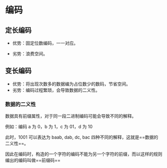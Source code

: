 # 编码

## 定长编码

+ 优势：固定位数编码，一一对应。

+ 劣势：浪费空间。

## 变长编码

+ 优势：将出现次数多的数据编为占位数少的数码，节省空间。
+ 劣势：编码过程繁琐，会导致数据的二义性。

### 数据的二义性 

数据具有前缀属性，对于同一段二进制编码可能会导致不同的解释。

例如：编码 a 为 0，b 为 1，c 为 01，d 为 10

此时，1001 可以表达为 baab, dab, dc, bac 四种不同的解释，这就是==数据的二义性==。

因此在编码时，构造的一个字符的编码不能为另一个字符的前缀，而以这样的规则编出的编码叫做==前缀码==
